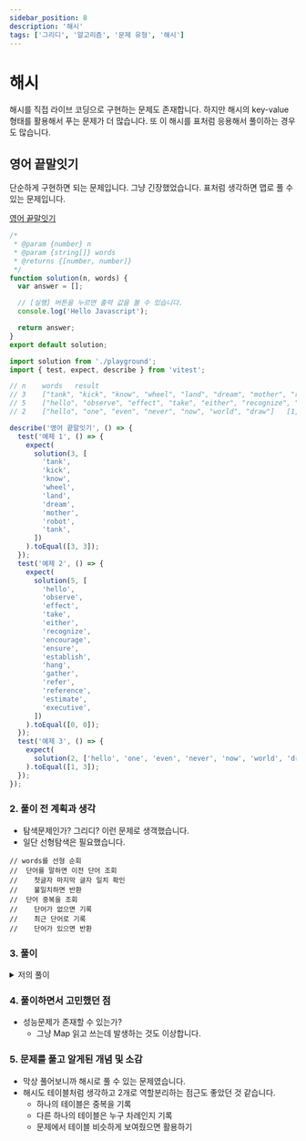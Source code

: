 ```yaml
---
sidebar_position: 8
description: '해시'
tags: ['그리디', '알고리즘', '문제 유형', '해시']
---
```


# 해시

해시를 직접 라이브 코딩으로 구현하는 문제도 존재합니다. 하지만 해시의 key-value 형태를 활용해서 푸는 문제가 더 많습니다. 또 이 해시를 표처럼 응용해서 풀이하는 경우도 많습니다.

## 영어 끝말잇기

단순하게 구현하면 되는 문제입니다. 그냥 긴장했었습니다. 표처럼 생각하면 맵로 풀 수 있는 문제입니다.

<!--truncate-->

[영어 끝말잇기](https://school.programmers.co.kr/learn/courses/30/lessons/12981)

```js
/*
 * @param {number} n
 * @param {string[]} words
 * @returns {[number, number]}
 */
function solution(n, words) {
  var answer = [];

  // [실행] 버튼을 누르면 출력 값을 볼 수 있습니다.
  console.log('Hello Javascript');

  return answer;
}
export default solution;
```

```js
import solution from './playground';
import { test, expect, describe } from 'vitest';

// n	words	result
// 3	["tank", "kick", "know", "wheel", "land", "dream", "mother", "robot", "tank"]	[3,3]
// 5	["hello", "observe", "effect", "take", "either", "recognize", "encourage", "ensure", "establish", "hang", "gather", "refer", "reference", "estimate", "executive"]	[0,0]
// 2	["hello", "one", "even", "never", "now", "world", "draw"]	[1,3]

describe('영어 끝말잇기', () => {
  test('예제 1', () => {
    expect(
      solution(3, [
        'tank',
        'kick',
        'know',
        'wheel',
        'land',
        'dream',
        'mother',
        'robot',
        'tank',
      ])
    ).toEqual([3, 3]);
  });
  test('예제 2', () => {
    expect(
      solution(5, [
        'hello',
        'observe',
        'effect',
        'take',
        'either',
        'recognize',
        'encourage',
        'ensure',
        'establish',
        'hang',
        'gather',
        'refer',
        'reference',
        'estimate',
        'executive',
      ])
    ).toEqual([0, 0]);
  });
  test('예제 3', () => {
    expect(
      solution(2, ['hello', 'one', 'even', 'never', 'now', 'world', 'draw'])
    ).toEqual([1, 3]);
  });
});
```

### 2. 풀이 전 계획과 생각

- 탐색문제인가? 그리디? 이런 문제로 생객했습니다.
- 일단 선형탐색은 필요했습니다.

```
// words를 선형 순회
//  단어를 말하면 이전 단어 조회
//    첫글자 마지막 글자 일치 확인
//    불일치하면 반환
//  단어 중복을 조회
//    단어가 없으면 기록
//    최근 단어로 기록
//    단어가 있으면 반환
```

### 3. 풀이

<details>
<summary>저의 풀이</summary>
<div markdown="1">

```js
/**
 * @param {number} n
 * @param {string[]} words
 * @returns {[number, number]}
 */
function solution(n, words) {
  const wordMemo = new Map();
  const playerTurnMemo = new Map();
  let latestWord = '';

  for (let i = 0; i < n; i++) {
    playerTurnMemo.set(i + 1, 0);
  }

  for (let i = 0; i < words.length; i++) {
    const currentPlayer = (i % n) + 1;
    const word = words[i];
    playerTurnMemo.set(currentPlayer, playerTurnMemo.get(currentPlayer) + 1);

    if (i === 0) {
      latestWord = word;
      wordMemo.set(word, 1);
      continue;
    }

    if (latestWord.at(-1) !== words[i][0])
      return [currentPlayer, playerTurnMemo.get(currentPlayer)];
    if (wordMemo.get(word))
      return [currentPlayer, playerTurnMemo.get(currentPlayer)];

    wordMemo.set(word, 1);
    latestWord = word;
  }

  return [0, 0];
}

export default solution;
```

</div>
</details>

### 4. 풀이하면서 고민했던 점

- 성능문제가 존재할 수 있는가?
  - 그냥 Map 읽고 쓰는데 발생하는 것도 이상합니다.

### 5. 문제를 풀고 알게된 개념 및 소감

- 막상 풀어보니까 해시로 풀 수 있는 문제였습니다.
- 해시도 테이블처럼 생각하고 2개로 역할분리하는 점근도 좋았던 것 같습니다.
  - 하나의 테이블은 중복을 기록
  - 다른 하나의 테이블은 누구 차례인지 기록
  - 문제에서 테이블 비슷하게 보여줬으면 활용하기
